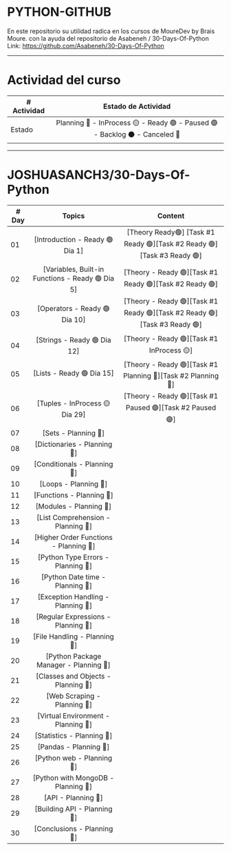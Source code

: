 # PYTHON-GITHUB

En este repositorio su utilidad radica en los cursos de MoureDev by Brais Moure. con la ayuda del repositorio de Asabeneh / 30-Days-Of-Python
Link: https://github.com/Asabeneh/30-Days-Of-Python

---

# Actividad del curso

|# Actividad | Estado de Actividad                                                           |
|------------|:-----------------------------------------------------------------------------:|
| Estado     |Planning 🔵 - InProcess 🟡 - Ready 🟢 - Paused 🟣 - Backlog ⚫ - Canceled 🔴|

---

# JOSHUASANCH3/30-Days-Of-Python

|# Day | Topics                                                    | Content                                                   |
|------|:---------------------------------------------------------:|:---------------------------------------------------------:|
| 01  |  [Introduction - Ready 🟢 Dia 1]|[Theory Ready🟢] [Task #1 Ready 🟢][Task #2 Ready 🟢][Task #3 Ready 🟢]|
| 02  |  [Variables, Built-in Functions - Ready 🟢 Dia 5]|[Theory - Ready 🟢][Task #1 Ready 🟢][Task #2 Ready 🟢]|
| 03  |  [Operators - Ready 🟢 Dia 10]|[Theory - Ready 🟢][Task #1 Ready 🟢][Task #2 Ready 🟢][Task #3 Ready 🟢]|
| 04  |  [Strings - Ready 🟢 Dia 12]|[Theory - Ready 🟢][Task #1 InProcess 🟡]|
| 05  |  [Lists - Ready 🟢 Dia 15]|[Theory - Ready 🟢][Task #1 Planning 🔵][Task #2 Planning 🔵]|
| 06  |  [Tuples - InProcess 🟡 Dia 29]|[Theory - Ready 🟢][Task #1 Paused 🟣][Task #2 Paused 🟣]|
| 07  |  [Sets - Planning 🔵]|
| 08  |  [Dictionaries - Planning 🔵]|
| 09  |  [Conditionals - Planning 🔵]|
| 10  |  [Loops - Planning 🔵]|
| 11  |  [Functions - Planning 🔵]|
| 12  |  [Modules - Planning 🔵]|
| 13  |  [List Comprehension - Planning 🔵]|
| 14  |  [Higher Order Functions - Planning 🔵]|
| 15  |  [Python Type Errors - Planning 🔵]|
| 16 |  [Python Date time - Planning 🔵]|
| 17 |  [Exception Handling - Planning 🔵]|
| 18 |  [Regular Expressions - Planning 🔵]|
| 19 |  [File Handling - Planning 🔵]|
| 20 |  [Python Package Manager - Planning 🔵]|
| 21 |  [Classes and Objects - Planning 🔵]|
| 22 |  [Web Scraping - Planning 🔵]|
| 23 |  [Virtual Environment - Planning 🔵]|
| 24 |  [Statistics - Planning 🔵]|
| 25 |  [Pandas - Planning 🔵]|
| 26 |  [Python web - Planning 🔵]|
| 27 |  [Python with MongoDB - Planning 🔵]|
| 28 |  [API - Planning 🔵]|
| 29 |  [Building API - Planning 🔵]|
| 30 |  [Conclusions - Planning 🔵]|